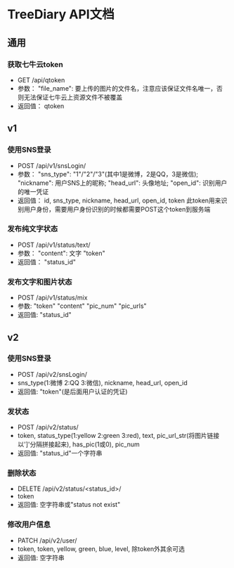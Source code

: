 TreeDiary API文档
===
## 通用
### 获取七牛云token
- GET /api/qtoken
- 参数：
	"file_name": 要上传的图片的文件名，注意应该保证文件名唯一，否则无法保证七牛云上资源文件不被覆盖
- 返回值：
    qtoken

## v1
### 使用SNS登录
- POST /api/v1/snsLogin/
- 参数：
    "sns_type": "1"/"2"/"3"(其中1是微博，2是QQ，3是微信);
    "nickname": 用户SNS上的昵称;
    "head_url": 头像地址;
    "open_id": 识别用户的唯一凭证
- 返回值：
    id, sns_type, nickname, head_url, open_id, token
    此token用来识别用户身份，需要用户身份识别的时候都需要POST这个token到服务端
    
### 发布纯文字状态
- POST /api/v1/status/text/
- 参数：
    "content": 文字
    "token"
- 返回值：
    "status_id"
    
### 发布文字和图片状态
- POST /api/v1/status/mix
- 参数:
    "token"
    "content"
    "pic_num"
    "pic_urls"
- 返回值:
    "status_id"
    
## v2
### 使用SNS登录
- POST /api/v2/snsLogin/
- sns_type(1:微博 2:QQ 3:微信), nickname, head_url, open_id
- 返回值:
    "token"(是后面用户认证的凭证)
    
### 发状态
- POST /api/v2/status/
- token, status_type(1:yellow 2:green 3:red), text, pic_url_str(将图片链接以']'分隔拼接起来),
    has_pic(1或0), pic_num
- 返回值:
    "status_id"一个字符串
    
### 删除状态
- DELETE /api/v2/status/<status_id>/
- token
- 返回值:
    空字符串或"status not exist"
    
### 修改用户信息
- PATCH /api/v2/user/
- token, token, yellow, green, blue, level, 除token外其余可选
- 返回值:
    空字符串
